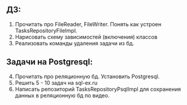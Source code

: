 ## ДЗ:
1) Прочитать про FileReader, FileWriter. Понять как устроен TasksRepositoryFileImpl.
2) Нарисовать схему зависимостей (включения) классов
3) Реализовать команды удаления задачи из бд.
## Задачи на Postgresql:
4) Прочитать про реляционную бд. Установить Postgresql.
5) Решить 5 - 10 задач на sql-ex.ru
6) Написать репозиторий TasksRepositoryPsqlImpl для сохранения данных в реляционную бд по видео.